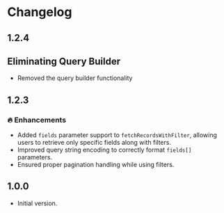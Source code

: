 # Changelog

## 1.2.4
## Eliminating Query Builder
- Removed the query builder functionality

## 1.2.3
### 🔥 Enhancements
- Added `fields` parameter support to `fetchRecordsWithFilter`, allowing users to retrieve only specific fields along with filters.
- Improved query string encoding to correctly format `fields[]` parameters.
- Ensured proper pagination handling while using filters.

## 1.0.0
- Initial version.
